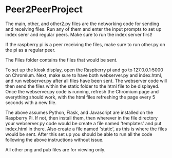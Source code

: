 # Peer2PeerProject

The main, other, and other2.py files are the networking code for sending and receiving files. Run any of them and enter the input prompts to set up index serer and
regular peers. Make sure to run the index server first!

If the raspberry pi is a peer receiving the files, make sure to run other.py on the pi as a regular peer.

The Files folder contains the files that would be sent.

To set up the kiosk display, open the Raspberry pi and go to 127.0.0.1:5000 on Chromium. Next, make sure to have both webserver.py and index.html, and run webserver.py
after all files have been sent. The webserver code will then send the files within the static folder to the html file to be displayed. Once the webserver.py code is
running, refresh the Chromium page and everything should work, with the html files refreshing the page every 5 seconds with a new file.

The above assumes Python, Flask, and Javascript are installed on the Raspberry Pi. If not, then install them, then wherever in the file directory your webserver.py code
would be create a file named 'templates' and put index.html in there. Also create a file named 'static', as this is where the files would be sent. After this set up
you should be able to run all the code following the above instructions without issue.

All other png and pub files are for viewing only.
